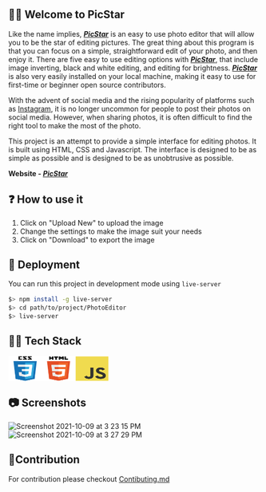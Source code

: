 ## 🙋‍♀️ Welcome to PicStar

Like the name implies, [***PicStar***] is an easy to use photo editor that will allow you to be the star of editing pictures. The great thing about this program is that you can focus on a simple, straightforward edit of your photo, and then enjoy it. There are five easy to use editing options with [***PicStar***], that include image inverting, black and white editing, and editing for brightness. [***PicStar***] is also very easily installed on your local machine, making it easy to use for first-time or beginner open source contributors.

With the advent of social media and the rising popularity of platforms such as [Instagram](https://www.instagram.com/), it is no longer uncommon for people to post their photos on social media. However, when sharing photos, it is often difficult to find the right tool to make the most of the photo.

This project is an attempt to provide a simple interface for editing photos. It is built using HTML, CSS and Javascript. The interface is designed to be as simple as possible and is designed to be as unobtrusive as possible.

**Website - [***PicStar***]**

## ❓ How to use it

1. Click on "Upload New" to upload the image
2. Change the settings to make the image suit your needs
3. Click on "Download" to export the image

## 🧭 Deployment

You can run this project in development mode using `live-server`

```sh
$> npm install -g live-server
$> cd path/to/project/PhotoEditor
$> live-server
```

## 👩‍💻 Tech Stack

<img align="center" src="https://raw.githubusercontent.com/devicons/devicon/master/icons/css3/css3-original-wordmark.svg" alt="CSS" height="50" width="67"/><img align="center" src="https://raw.githubusercontent.com/devicons/devicon/master/icons/html5/html5-original-wordmark.svg" alt="HTML" height="50" width="67"/><img align="center" src="https://raw.githubusercontent.com/devicons/devicon/master/icons/javascript/javascript-original.svg" alt="CSS" height="50" width="67"/>

## 📷 Screenshots

![Screenshot 2021-10-09 at 3 23 15 PM](https://user-images.githubusercontent.com/38236482/136653551-e0418ea2-e5e0-454a-9d71-fb114dada95a.png)
![Screenshot 2021-10-09 at 3 27 29 PM](https://user-images.githubusercontent.com/38236482/136653569-819a0ec2-3390-40d8-838c-7d57b2397556.png)

## 📝Contribution
For contribution please checkout [Contibuting.md](/Contibuting.md)

[***PicStar***]: https://anshika1806.github.io/PhotoEditor/
